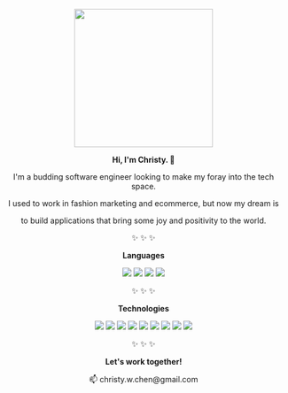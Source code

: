 <div align="center">
    <p><img src="https://user-images.githubusercontent.com/55429132/151303107-f027043d-075b-4ec3-92e2-e7d6c94f966f.png" style="width: 250px"></p>
    <p><strong>Hi, I'm Christy. 🌱</strong></p>
    <p>I'm a budding software engineer looking to make my foray into the tech space.</p>
    <p>I used to work in fashion marketing and ecommerce, but now my dream is<p>
    <p>to build applications that bring some joy and positivity to the world.</p>
    <p>✨ ✨ ✨</p>
    <p><strong>Languages</strong></p>
    <img src="https://img.shields.io/badge/-JavaScript-yellow">
    <img src="https://img.shields.io/badge/-Python-3770a0">
    <img src="https://img.shields.io/badge/-HTML5-f16529">
    <img src="https://img.shields.io/badge/-CSS3-1c88c7">
    <p></p>
    <p>✨ ✨ ✨</p>
    <p><strong>Technologies</strong></p>
    <img src="https://img.shields.io/badge/-Node.js-689f63">
    <img src="https://img.shields.io/badge/-Express.js-yellow">
    <img src="https://img.shields.io/badge/-PostgreSQL-336791">
    <img src="https://img.shields.io/badge/-Sequelize.js-03afef">
    <img src="https://img.shields.io/badge/-React-44c3e5">
    <img src="https://img.shields.io/badge/-Redux-7649bb">
    <img src="https://img.shields.io/badge/-Flask-7a7a7a">
    <img src="https://img.shields.io/badge/-SQLAlchemy.js-d71f00">
    <img src="https://img.shields.io/badge/-PugJS-72493f">
    <p></p>
    <p>✨ ✨ ✨</p>
    <p><strong>Let's work together!</strong></p>
    <p>📫 christy.w.chen@gmail.com</p>
    
  <samp>
</div>
